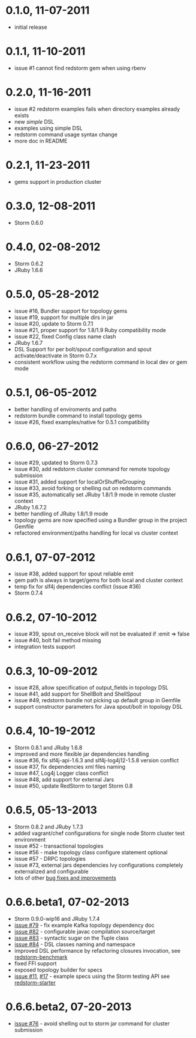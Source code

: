 # 0.1.0, 11-07-2011
- initial release

# 0.1.1, 11-10-2011
- issue #1 cannot find redstorm gem when using rbenv

# 0.2.0, 11-16-2011
- issue #2 redstorm examples fails when directory examples already exists
- new *simple* DSL
- examples using simple DSL
- redstorm command usage syntax change
- more doc in README

# 0.2.1, 11-23-2011
- gems support in production cluster

# 0.3.0, 12-08-2011
- Storm 0.6.0

# 0.4.0, 02-08-2012
- Storm 0.6.2
- JRuby 1.6.6

# 0.5.0, 05-28-2012
- issue #16, Bundler support for topology gems
- issue #19, support for multiple dirs in jar
- issue #20, update to Storm 0.7.1
- issue #21, proper support for 1.8/1.9 Ruby compatibility mode
- issue #22, fixed Config class name clash
- JRuby 1.6.7
- DSL Support for per bolt/spout configuration and spout activate/deactivate in Storm 0.7.x
- consistent workflow using the redstorm command in local dev or gem mode

# 0.5.1, 06-05-2012
- better handling of enviroments and paths
- redstorm bundle command to install topology gems
- issue #26, fixed examples/native for 0.5.1 compatibility

# 0.6.0, 06-27-2012
- issue #29, updated to Storm 0.7.3
- issue #30, add redstorm cluster command for remote topology submission
- issue #31, added support for localOrShuffleGrouping
- issue #33, avoid forking or shelling out on redstorm commands
- issue #35, automatically set JRuby 1.8/1.9 mode in remote cluster context
- JRuby 1.6.7.2
- better handling of JRuby 1.8/1.9 mode
- topology gems are now specified using a Bundler group in the project Gemfile
- refactored environment/paths handling for local vs cluster context

# 0.6.1, 07-07-2012
- issue #38, added support for spout reliable emit
- gem path is always in target/gems for both local and cluster context
- temp fix for slf4j dependencies conflict (issue #36)
- Storm 0.7.4

# 0.6.2, 07-10-2012
- issue #39, spout on_receive block will not be evaluated if :emit => false
- issue #40, bolt fail method missing
- integration tests support

# 0.6.3, 10-09-2012
- issue #28, allow specification of output_fields in topology DSL
- issue #41, add support for ShellBolt and ShellSpout
- issue #49, redstorm bundle not picking up default group in Gemfile
- support constructor parameters for Java spout/bolt in topology DSL

# 0.6.4, 10-19-2012
- Storm 0.8.1 and JRuby 1.6.8
- improved and more flexible jar dependencies handling
- issue #36, fix slf4j-api-1.6.3 and slf4j-log4j12-1.5.8 version conflict
- issue #37, fix dependencies xml files naming
- issue #47, Log4j Logger class conflict
- issue #48, add support for external Jars
- issue #50, update RedStorm to target Storm 0.8

# 0.6.5, 05-13-2013
- Storm 0.8.2 and JRuby 1.7.3
- added vagrant/chef configurations for single node Storm cluster test environment
- issue #52 - transactional topologies
- issue #56 - make topology class configure statement optional
- issue #57 - DRPC topologies
- issue #73, external jars dependencies Ivy configurations completely externalized and configurable
- lots of other [bug fixes and improvements](https://github.com/colinsurprenant/redstorm/issues?milestone=9&page=1&state=closed)

# 0.6.6.beta1, 07-02-2013
- Storm 0.9.0-wip16 and JRuby 1.7.4
- [issue #79](https://github.com/colinsurprenant/redstorm/issues/79) - fix example Kafka topology dependency doc
- [issue #82](https://github.com/colinsurprenant/redstorm/issues/82) - configurable javac compilation source/target
- [issue #83](https://github.com/colinsurprenant/redstorm/issues/83) - syntactic sugar on the Tuple class
- [issue #84](https://github.com/colinsurprenant/redstorm/issues/84) - DSL classes naming and namespace
- improved DSL performance by refactoring closures invocation, see [redstorm-benchmark](https://github.com/colinsurprenant/redstorm-benchmark/)
- fixed FFI support
- exposed topology builder for specs
- [issue #11](https://github.com/colinsurprenant/redstorm/issues/11), [#17](https://github.com/colinsurprenant/redstorm/issues/17) -  example specs using the Storm testing API see [redstorm-starter](https://github.com/colinsurprenant/redstorm-starter/)

# 0.6.6.beta2, 07-20-2013
- [issue #76](https://github.com/colinsurprenant/redstorm/issues/76) - avoid shelling out to storm jar command for cluster submission